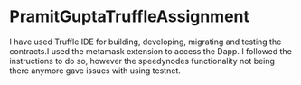 # PramitGuptaTruffleAssignment

I have used Truffle IDE for building, developing, migrating and testing the contracts.I used the metamask extension to access the Dapp. I followed the instructions to do so, however the speedynodes functionality not being there anymore gave issues with using testnet. 
